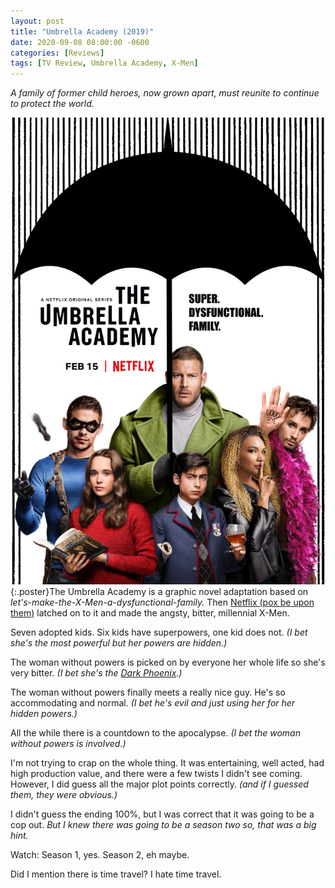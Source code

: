 ```yaml
---
layout: post
title: "Umbrella Academy (2019)"
date: 2020-09-08 08:00:00 -0600
categories: [Reviews]
tags: [TV Review, Umbrella Academy, X-Men]
---
```


*A family of former child heroes, now grown apart, must reunite to continue to protect the world.*

![Umbrella Academy Poster](/assets/2020/09/umbrella-academy-2019.jpg){:.poster}The Umbrella Academy is a graphic novel adaptation based on *let's-make-the-X-Men-a-dysfunctional-family.* Then [Netflix (pox be upon them)](https://www.imdb.com/title/tt9196192/) latched on to it and made the angsty, bitter, millennial X-Men.

Seven adopted kids. Six kids have superpowers, one kid does not. *(I bet she's the most powerful but her powers are hidden.)*

The woman without powers is picked on by everyone her whole life so she's very bitter. *(I bet she's the [Dark Phoenix](https://en.wikipedia.org/wiki/The_Dark_Phoenix_Saga).)*

The woman without powers finally meets a really nice guy. He's so accommodating and normal. *(I bet he's evil and just using her for her hidden powers.)*

All the while there is a countdown to the apocalypse. *(I bet the woman without powers is involved.)*

I'm not trying to crap on the whole thing. It was entertaining, well acted, had high production value, and there were a few twists I didn't see coming. However, I did guess all the major plot points correctly. *(and if I guessed them, they were obvious.)*

I didn't guess the ending 100%, but I was correct that it was going to be a cop out. *But I knew there was going to be a season two so, that was a big hint.*

Watch: Season 1, yes. Season 2, eh maybe.

Did I mention there is time travel? I hate time travel.
